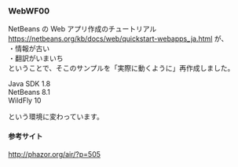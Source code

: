 ### WebWF00

NetBeans の Web アプリ作成のチュートリアル https://netbeans.org/kb/docs/web/quickstart-webapps_ja.html が、  
 ・情報が古い  
 ・翻訳がいまいち  
 ということで、そこのサンプルを「実際に動くように」再作成しました。  

Java SDK 1.8  
NetBeans 8.1  
WildFly 10  

という環境に変わっています。

#### 参考サイト
http://phazor.org/air/?p=505
